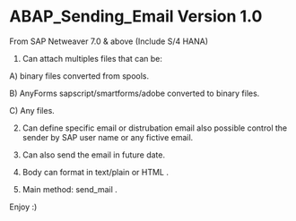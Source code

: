 # ABAP_Sending_Email Version 1.0 

From SAP Netweaver 7.0 & above (Include S/4 HANA) 

1) Can attach multiples files that can be:

A) binary files converted from spools.

B) AnyForms sapscript/smartforms/adobe converted to binary files.

C) Any files.

2) Can define specific email or distrubation email also possible control the sender by SAP user name or any fictive email.

3) Can also send the email in future date.

4) Body can format in text/plain or HTML .

5) Main method: send_mail .

Enjoy :) 

